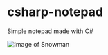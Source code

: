 # csharp-notepad
Simple notepad made with C#

![Image of Snowman](http://sacret.ru/sites/default/files/styles/progs_image/public/progs/notepad.jpg)
